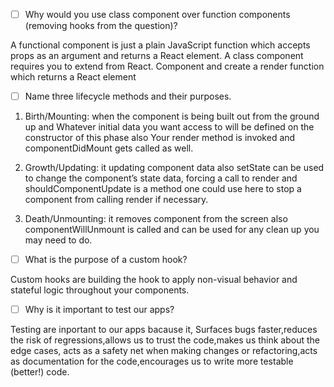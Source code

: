 - [ ] Why would you use class component over function components (removing hooks from the question)?

A functional component is just a plain JavaScript function which accepts props as an argument and returns a React element. A class component requires you to extend from React. Component and create a render function which returns a React element

- [ ] Name three lifecycle methods and their purposes.

1) Birth/Mounting: when the component is being built out from the ground up and Whatever initial data you want access to will be defined on the constructor of this phase also Your render method is invoked and componentDidMount gets called as well.

2) Growth/Updating: it updating component data also setState can be used to change the component’s state data, forcing a call to render
and shouldComponentUpdate is a method one could use here to stop a component from calling render if necessary.

3) Death/Unmounting: it removes component from the screen also componentWillUnmount is called and can be used for any clean up you may need to do. 


- [ ] What is the purpose of a custom hook?

Custom hooks are building the hook to apply non-visual behavior and stateful logic throughout your components. 

- [ ] Why is it important to test our apps?

Testing are inportant to our apps bacause it,
Surfaces bugs faster,reduces the risk of regressions,allows us to trust the code,makes us think about the edge cases,
acts as a safety net when making changes or refactoring,acts as documentation for the code,encourages us to write more testable (better!) code.
